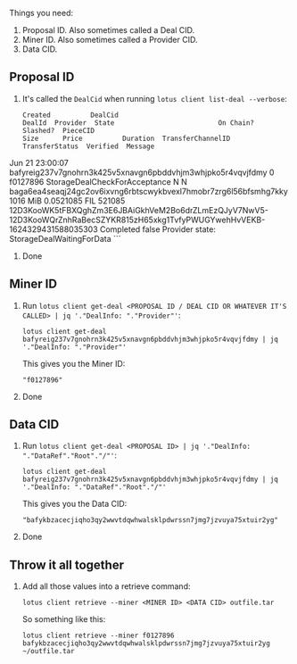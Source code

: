 Things you need:

1. Proposal ID. Also sometimes called a Deal CID.
1. Miner ID. Also sometimes called a Provider CID.
1. Data CID.

## Proposal ID

1. It's called the `DealCid` when running `lotus client list-deal --verbose`:

    ```shell
    Created          DealCid                                                      DealId  Provider  State                          On Chain?  Slashed?  PieceCID                                                          Size      Price          Duration  TransferChannelID                                                                                                              TransferStatus  Verified  Message
Jun 21 23:00:07  bafyreig237v7gnohrn3k425v5xnavgn6pbddvhjm3whjpko5r4vqvjfdmy  0       f0127896  StorageDealCheckForAcceptance  N          N         baga6ea4seaqj24gc2ov6ixvng6rbtscwykbvexl7hmobr7zrg6l56bfsmhg7kky  1016 MiB  0.0521085 FIL  521085    12D3KooWK5tFBXQghZm3E6JBAiGkhVeM2Bo6drZLmEzQJyV7NwV5-12D3KooWQrZnhRaBecSZYKR815zH65xkg1TvfyPWUGYwehHvVEKB-1624329431588035303  Completed       false     Provider state: StorageDealWaitingForData
    ```

1. Done

## Miner ID

1. Run `lotus client get-deal <PROPOSAL ID / DEAL CID OR WHATEVER IT'S CALLED> | jq '."DealInfo: "."Provider"'`:

    ```shell
    lotus client get-deal bafyreig237v7gnohrn3k425v5xnavgn6pbddvhjm3whjpko5r4vqvjfdmy | jq '."DealInfo: "."Provider"'
    ```

    This gives you the Miner ID:

    ```
    "f0127896"
    ```

1. Done

## Data CID

1. Run `lotus client get-deal <PROPOSAL ID> | jq '."DealInfo: "."DataRef"."Root"."/"'`:

    ```shell
    lotus client get-deal bafyreig237v7gnohrn3k425v5xnavgn6pbddvhjm3whjpko5r4vqvjfdmy | jq '."DealInfo: "."DataRef"."Root"."/"'
    ```

    This gives you the Data CID:

    ```shell
    "bafykbzacecjiqho3qy2wwvtdqwhwalsklpdwrssn7jmg7jzvuya75xtuir2yg"
    ```

1. Done

## Throw it all together

1. Add all those values into a retrieve command:

    ```shell
    lotus client retrieve --miner <MINER ID> <DATA CID> outfile.tar
    ```

    So something like this:

    ```shell
    lotus client retrieve --miner f0127896 bafykbzacecjiqho3qy2wwvtdqwhwalsklpdwrssn7jmg7jzvuya75xtuir2yg ~/outfile.tar
    ```
